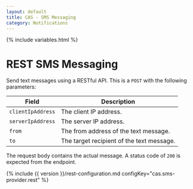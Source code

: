 ```yaml
---
layout: default
title: CAS - SMS Messaging
category: Notifications
---
```


{% include variables.html %}

# REST SMS Messaging

Send text messages using a RESTful API. This is a `POST` with the following parameters:
            
| Field               | Description
|---------------------|---------------------------------------------------
| `clientIpAddress`   | The client IP address.
| `serverIpAddress`   | The server IP address.
| `from`              | The from address of the text message.
| `to`                | The target recipient of the text message.

The request body contains the actual message. A status code of `200` is expected from the endpoint.

{% include {{ version }}/rest-configuration.md configKey="cas.sms-provider.rest" %}
